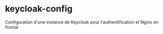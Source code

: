 # keycloak-config
Configuration d'une instance de Keycloak pour l'authentification et Nginx en frontal
